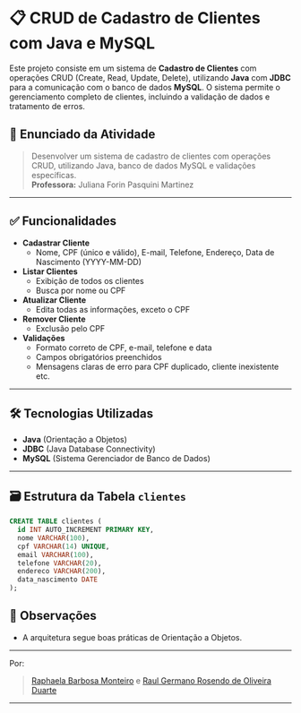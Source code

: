 # 📋 CRUD de Cadastro de Clientes com Java e MySQL

Este projeto consiste em um sistema de **Cadastro de Clientes** com operações CRUD (Create, Read, Update, Delete), utilizando **Java** com **JDBC** para a comunicação com o banco de dados **MySQL**. O sistema permite o gerenciamento completo de clientes, incluindo a validação de dados e tratamento de erros.

## 🧾 Enunciado da Atividade

> Desenvolver um sistema de cadastro de clientes com operações CRUD, utilizando Java, banco de dados MySQL e validações específicas.  
> **Professora:**  Juliana Forin Pasquini Martinez
---

## ✅ Funcionalidades

- **Cadastrar Cliente**  
  - Nome, CPF (único e válido), E-mail, Telefone, Endereço, Data de Nascimento (YYYY-MM-DD)
- **Listar Clientes**  
  - Exibição de todos os clientes
  - Busca por nome ou CPF
- **Atualizar Cliente**  
  - Edita todas as informações, exceto o CPF
- **Remover Cliente**  
  - Exclusão pelo CPF
- **Validações**  
  - Formato correto de CPF, e-mail, telefone e data
  - Campos obrigatórios preenchidos
  - Mensagens claras de erro para CPF duplicado, cliente inexistente etc.

---

## 🛠 Tecnologias Utilizadas

- **Java** (Orientação a Objetos)
- **JDBC** (Java Database Connectivity)
- **MySQL** (Sistema Gerenciador de Banco de Dados)

---

## 🗃 Estrutura da Tabela `clientes`

```sql
CREATE TABLE clientes (
  id INT AUTO_INCREMENT PRIMARY KEY,
  nome VARCHAR(100),
  cpf VARCHAR(14) UNIQUE,
  email VARCHAR(100),
  telefone VARCHAR(20),
  endereco VARCHAR(200),
  data_nascimento DATE
);
```

## 📌 Observações

- A arquitetura segue boas práticas de Orientação a Objetos.

---
Por:
>[Raphaela Barbosa Monteiro](https://github.com/raphaelamonteiro) e
>[Raul Germano Rosendo de Oliveira Duarte](https://github.com/Raul-Germano-Rosendo)

---
